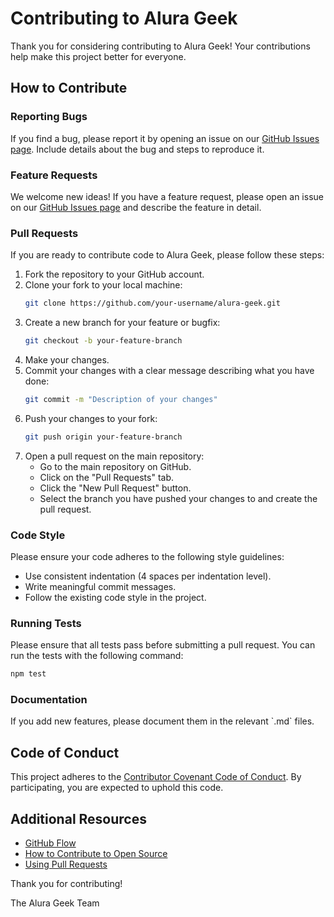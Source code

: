 
# Contributing to Alura Geek

Thank you for considering contributing to Alura Geek! Your contributions help make this project better for everyone.

## How to Contribute

### Reporting Bugs

If you find a bug, please report it by opening an issue on our [GitHub Issues page](https://github.com/JuanPa2710/alura-geek/issues). Include details about the bug and steps to reproduce it.

### Feature Requests

We welcome new ideas! If you have a feature request, please open an issue on our [GitHub Issues page](https://github.com/JuanPa2710/alura-geek/issues) and describe the feature in detail.

### Pull Requests

If you are ready to contribute code to Alura Geek, please follow these steps:

1. Fork the repository to your GitHub account.
2. Clone your fork to your local machine:
   ```sh
   git clone https://github.com/your-username/alura-geek.git
   ```
3. Create a new branch for your feature or bugfix:
   ```sh
   git checkout -b your-feature-branch
   ```
4. Make your changes.
5. Commit your changes with a clear message describing what you have done:
   ```sh
   git commit -m "Description of your changes"
   ```
6. Push your changes to your fork:
   ```sh
   git push origin your-feature-branch
   ```
7. Open a pull request on the main repository:
   - Go to the main repository on GitHub.
   - Click on the "Pull Requests" tab.
   - Click the "New Pull Request" button.
   - Select the branch you have pushed your changes to and create the pull request.

### Code Style

Please ensure your code adheres to the following style guidelines:

- Use consistent indentation (4 spaces per indentation level).
- Write meaningful commit messages.
- Follow the existing code style in the project.

### Running Tests

Please ensure that all tests pass before submitting a pull request. You can run the tests with the following command:

```sh
npm test
```

### Documentation

If you add new features, please document them in the relevant \`.md\` files.

## Code of Conduct

This project adheres to the [Contributor Covenant Code of Conduct](./CODE_OF_CONDUCT.md). By participating, you are expected to uphold this code.

## Additional Resources

- [GitHub Flow](https://guides.github.com/introduction/flow/)
- [How to Contribute to Open Source](https://opensource.guide/how-to-contribute/)
- [Using Pull Requests](https://help.github.com/articles/about-pull-requests/)

Thank you for contributing!

The Alura Geek Team
